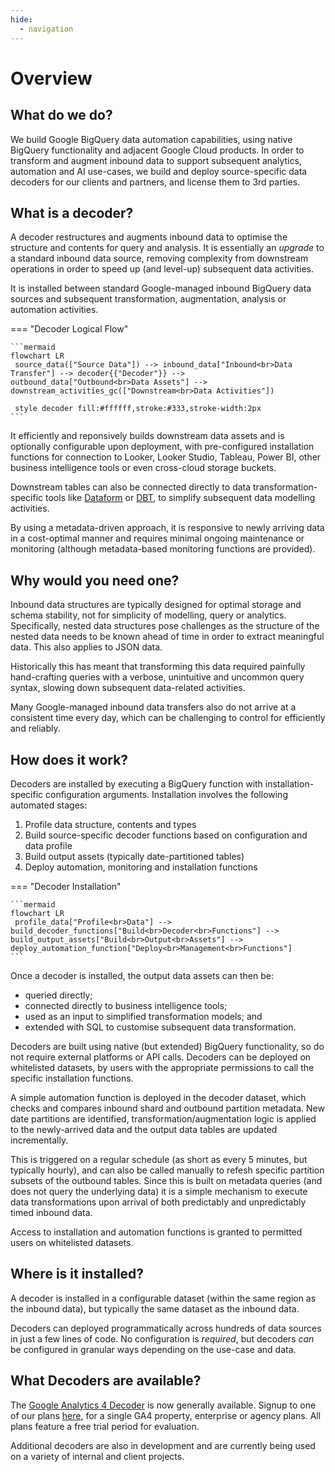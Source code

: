 ```yaml
---
hide:
  - navigation
---
```


# Overview
## What do we do?
We build Google BigQuery data automation capabilities, using native BigQuery functionality and adjacent Google Cloud products. In order to transform and augment inbound data to support subsequent analytics, automation and AI use-cases, we build and deploy source-specific data decoders for our clients and partners, and license them to 3rd parties.

## What is a decoder?
A decoder restructures and augments inbound data to optimise the structure and contents for query and analysis. It is essentially an _upgrade_ to a standard inbound data source, removing complexity from downstream operations in order to speed up (and level-up) subsequent data activities.

It is installed between standard Google-managed inbound BigQuery data sources and subsequent transformation, augmentation, analysis or automation activities.

=== "Decoder Logical Flow"

    ```mermaid
    flowchart LR
     source_data(["Source Data"]) --> inbound_data["Inbound<br>Data Transfer"] --> decoder{{"Decoder"}} --> outbound_data["Outbound<br>Data Assets"] --> downstream_activities_gc(["Downstream<br>Data Activities"])

     style decoder fill:#ffffff,stroke:#333,stroke-width:2px
    ```

It efficiently and reponsively builds downstream data assets and is optionally configurable upon deployment, with pre-configured installation functions for connection to Looker, Looker Studio, Tableau, Power BI, other business intelligence tools or even cross-cloud storage buckets.

Downstream tables can also be connected directly to data transformation-specific tools like [Dataform](https://cloud.google.com/dataform/docs/) or [DBT](https://docs.getdbt.com/), to simplify subsequent data modelling activities.

By using a metadata-driven approach, it is responsive to newly arriving data in a cost-optimal manner and requires minimal ongoing maintenance or monitoring (although metadata-based monitoring functions are provided).

## Why would you need one?
Inbound data structures are typically designed for optimal storage and schema stability, not for simplicity of modelling, query or analytics. Specifically, nested data structures pose challenges as the structure of the nested data needs to be known ahead of time in order to extract meaningful data. This also applies to JSON data.

Historically this has meant that transforming this data required painfully hand-crafting queries with a verbose, unintuitive and uncommon query syntax, slowing down subsequent data-related activities.

Many Google-managed inbound data transfers also do not arrive at a consistent time every day, which can be challenging to control for efficiently and reliably.

## How does it work?
Decoders are installed by executing a BigQuery function with installation-specific configuration arguments. Installation involves the following automated stages:

1. Profile data structure, contents and types
2. Build source-specific decoder functions based on configuration and data profile
3. Build output assets (typically date-partitioned tables)
4. Deploy automation, monitoring and installation functions

=== "Decoder Installation"

    ```mermaid
    flowchart LR
     profile_data["Profile<br>Data"] --> build_decoder_functions["Build<br>Decoder<br>Functions"] --> build_output_assets["Build<br>Output<br>Assets"] --> deploy_automation_function["Deploy<br>Management<br>Functions"] 
    ```

Once a decoder is installed, the output data assets can then be:

- queried directly;
- connected directly to business intelligence tools;
- used as an input to simplified transformation models; and 
- extended with SQL to customise subsequent data transformation.

Decoders are built using native (but extended) BigQuery functionality, so do not require external platforms or API calls. Decoders can be deployed on whitelisted datasets, by users with the appropriate permissions to call the specific installation functions.

A simple automation function is deployed in the decoder dataset, which checks and compares inbound shard and outbound partition metadata. New date partitions are identified, transformation/augmentation logic is applied to the newly-arrived data and the output data tables are updated incrementally.

This is triggered on a regular schedule (as short as every 5 minutes, but typically hourly), and can also be called manually to refesh specific partition subsets of the outbound tables. Since this is built on metadata queries (and does not query the underlying data) it is a simple mechanism to execute data transformations upon arrival of both predictably and unpredictably timed inbound data.

Access to installation and automation functions is granted to permitted users on whitelisted datasets.

## Where is it installed?
A decoder is installed in a configurable dataset (within the same region as the inbound data), but typically the same dataset as the inbound data. 

Decoders can deployed programmatically across hundreds of data sources in just a few lines of code. No configuration is _required_, but decoders _can_ be configured in granular ways depending on the use-case and data.

## What Decoders are available?
The [Google Analytics 4 Decoder](ga4/index.md) is now generally available.  Signup to one of our plans [here](signup.md), for a single GA4 property, enterprise or agency plans. All plans feature a free trial period for evaluation.

Additional decoders are also in development and are currently being used on a variety of internal and client projects.

